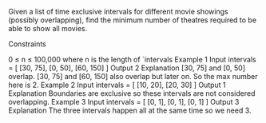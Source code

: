 Given a list of time exclusive intervals for different movie showings (possibly overlapping), find the minimum number of theatres required to be able to show all movies.

Constraints

0 ≤ n ≤ 100,000 where n is the length of `intervals
Example 1
Input
intervals = [
    [30, 75],
    [0, 50],
    [60, 150]
]
Output
2
Explanation
[30, 75] and [0, 50] overlap. [30, 75] and [60, 150] also overlap but later on. So the max number here is 2.
Example 2
Input
intervals = [
    [10, 20],
    [20, 30]
]
Output
1
Explanation
Boundaries are exclusive so these intervals are not considered overlapping.
Example 3
Input
intervals = [
    [0, 1],
    [0, 1],
    [0, 1]
]
Output
3
Explanation
The three intervals happen all at the same time so we need 3.

